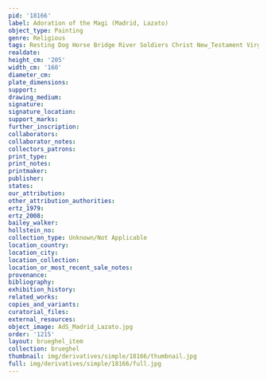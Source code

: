 ```yaml
---
pid: '18166'
label: Adoration of the Magi (Madrid, Lazato)
object_type: Painting
genre: Religious
tags: Resting Dog Horse Bridge River Soldiers Christ New_Testament Virgin_Mary
realdate: 
height_cm: '205'
width_cm: '160'
diameter_cm: 
plate_dimensions: 
support: 
drawing_medium: 
signature: 
signature_location: 
support_marks: 
further_inscription: 
collaborators: 
collaborator_notes: 
collectors_patrons: 
print_type: 
print_notes: 
printmaker: 
publisher: 
states: 
our_attribution: 
other_attribution_authorities: 
ertz_1979: 
ertz_2008: 
bailey_walker: 
hollstein_no: 
collection_type: Unknown/Not Applicable
location_country: 
location_city: 
location_collection: 
location_or_most_recent_sale_notes: 
provenance: 
bibliography: 
exhibition_history: 
related_works: 
copies_and_variants: 
curatorial_files: 
external_resources: 
object_image: AdS_Madrid_Lazato.jpg
order: '1215'
layout: brueghel_item
collection: brueghel
thumbnail: img/derivatives/simple/18166/thumbnail.jpg
full: img/derivatives/simple/18166/full.jpg
---
```

